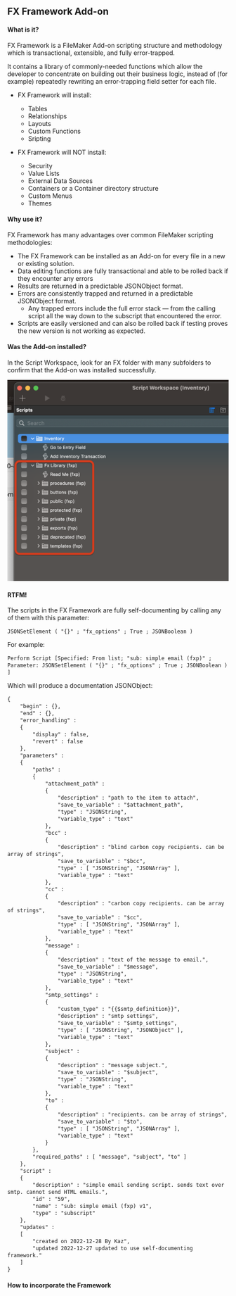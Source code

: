 
## FX Framework Add-on

#### What is it? 

FX Framework is a FileMaker Add-on scripting structure and methodology which is transactional, extensible, and fully error-trapped. 

It contains a library of commonly-needed functions which allow the developer to concentrate on building out their business logic, instead of (for example) repeatedly rewriting an error-trapping field setter for each file.

- FX Framework will install:
	- Tables
	- Relationships
	- Layouts
	- Custom Functions
	- Sripting

- FX Framework will NOT install:
	- Security
	- Value Lists
	- External Data Sources
	- Containers or a Container directory structure
	- Custom Menus
	- Themes

#### Why use it? 

FX Framework has many advantages over common FileMaker scripting methodologies:
- The FX Framework can be installed as an Add-on for every file in a new or existing solution.
- Data editing functions are fully transactional and able to be rolled back if they encounter any errors
- Results are returned in a predictable JSONObject format.
- Errors are consistently trapped and returned in a predictable JSONObject format.
	- Any trapped errors include the full error stack — from the calling script all the way down to the subscript that encountered the error.
- Scripts are easily versioned and can also be rolled back if testing proves the new version is not working as expected.

#### Was the Add-on installed?

In the Script Workspace, look for an FX folder with many subfolders to confirm that the Add-on was installed successfully.

![](Screenshots/Script_Folders.png)

#### RTFM!

The scripts in the FX Framework are fully self-documenting by calling any of them with this parameter:

```
JSONSetElement ( "{}" ; "fx_options" ; True ; JSONBoolean ) 
```

For example:

```
Perform Script [Specified: From list; "sub: simple email (fxp)" ; Parameter: JSONSetElement ( "{}" ; "fx_options" ; True ; JSONBoolean ) ]
```

Which will produce a documentation JSONObject:

```
{
	"begin" : {},
	"end" : {},
	"error_handling" : 
	{
		"display" : false,
		"revert" : false
	},
	"parameters" : 
	{
		"paths" : 
		{
			"attachment_path" : 
			{
				"description" : "path to the item to attach",
				"save_to_variable" : "$attachment_path",
				"type" : "JSONString",
				"variable_type" : "text"
			},
			"bcc" : 
			{
				"description" : "blind carbon copy recipients. can be array of strings",
				"save_to_variable" : "$bcc",
				"type" : [ "JSONString", "JSONArray" ],
				"variable_type" : "text"
			},
			"cc" : 
			{
				"description" : "carbon copy recipients. can be array of strings",
				"save_to_variable" : "$cc",
				"type" : [ "JSONString", "JSONArray" ],
				"variable_type" : "text"
			},
			"message" : 
			{
				"description" : "text of the message to email.",
				"save_to_variable" : "$message",
				"type" : "JSONString",
				"variable_type" : "text"
			},
			"smtp_settings" : 
			{
				"custom_type" : "{{$smtp_definition}}",
				"description" : "smtp settings",
				"save_to_variable" : "$smtp_settings",
				"type" : [ "JSONString", "JSONObject" ],
				"variable_type" : "text"
			},
			"subject" : 
			{
				"description" : "message subject.",
				"save_to_variable" : "$subject",
				"type" : "JSONString",
				"variable_type" : "text"
			},
			"to" : 
			{
				"description" : "recipients. can be array of strings",
				"save_to_variable" : "$to",
				"type" : [ "JSONString", "JSONArray" ],
				"variable_type" : "text"
			}
		},
		"required_paths" : [ "message", "subject", "to" ]
	},
	"script" : 
	{
		"description" : "simple email sending script. sends text over smtp. cannot send HTML emails.",
		"id" : "59",
		"name" : "sub: simple email (fxp) v1",
		"type" : "subscript"
	},
	"updates" : 
	[
		"created on 2022-12-28 By Kaz",
		"updated 2022-12-27 updated to use self-documenting framework."
	]
}
```

#### How to incorporate the Framework

